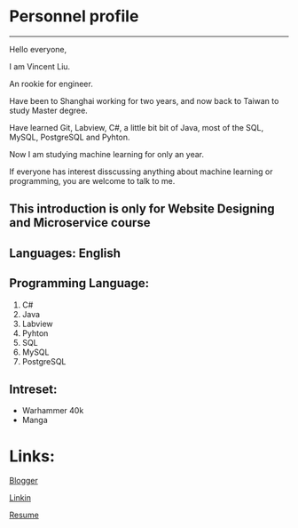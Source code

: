 # Personnel profile
----------------------------------------------------------
Hello everyone, 

I am Vincent Liu.

An rookie for engineer.

Have been to Shanghai working for two years, and now back to Taiwan to study Master degree.

Have learned Git, Labview, C#, a little bit bit of Java, most of the SQL,
MySQL, PostgreSQL and Pyhton.

Now I am studying machine learning for only an year.

If everyone has interest disscussing anything about machine learning or programming,
you are welcome to talk to me.

This introduction is only for Website Designing and Microservice course
----------------------------------------------------------
## Languages: English
## Programming Language: 
1. C#
2. Java
3. Labview
4. Pyhton
5. SQL
6. MySQL
7. PostgreSQL
## Intreset:
* Warhammer 40k
* Manga

# Links:

[Blogger](www.xerxesvincent.com)

[Linkin](https://www.linkedin.com/in/tung-hsuan-liu-1914b41b4/)

[Resume](https://www.notion.so/Resume-bb865092491c4b00a06802d400e48ee5)



